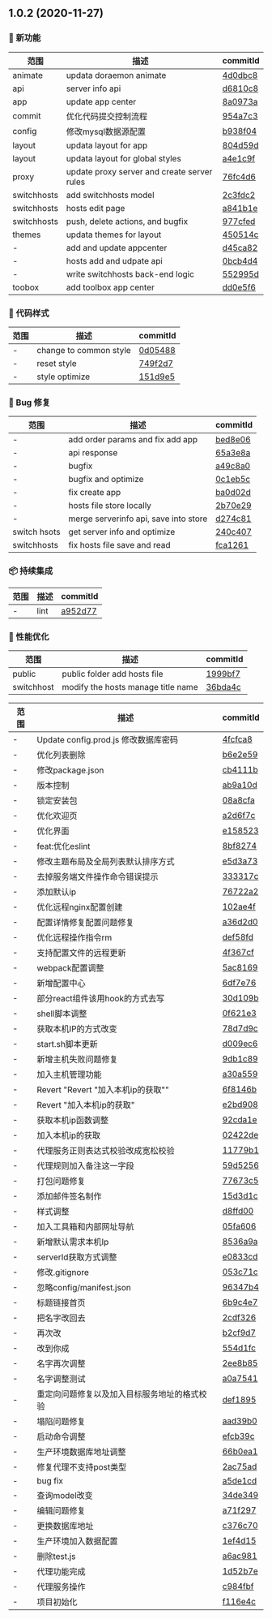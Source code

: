## 1.0.2 (2020-11-27)

### 🌟 新功能
范围|描述|commitId
--|--|--
 animate | updata doraemon animate | [4d0dbc8](https://github.com/easy-team/egg-react-webpack-boilerplate/commit/4d0dbc8)
 api | server info api | [d6810c8](https://github.com/easy-team/egg-react-webpack-boilerplate/commit/d6810c8)
 app | update app center | [8a0973a](https://github.com/easy-team/egg-react-webpack-boilerplate/commit/8a0973a)
 commit | 优化代码提交控制流程 | [954a7c3](https://github.com/easy-team/egg-react-webpack-boilerplate/commit/954a7c3)
 config | 修改mysql数据源配置 | [b938f04](https://github.com/easy-team/egg-react-webpack-boilerplate/commit/b938f04)
 layout | updata layout for app | [804d59d](https://github.com/easy-team/egg-react-webpack-boilerplate/commit/804d59d)
 layout | updata layout for global styles | [a4e1c9f](https://github.com/easy-team/egg-react-webpack-boilerplate/commit/a4e1c9f)
 proxy | update proxy server and create server rules | [76fc4d6](https://github.com/easy-team/egg-react-webpack-boilerplate/commit/76fc4d6)
 switchhosts | add switchhosts model | [2c3fdc2](https://github.com/easy-team/egg-react-webpack-boilerplate/commit/2c3fdc2)
 switchhosts | hosts edit page | [a841b1e](https://github.com/easy-team/egg-react-webpack-boilerplate/commit/a841b1e)
 switchhosts | push, delete actions, and bugfix | [977cfed](https://github.com/easy-team/egg-react-webpack-boilerplate/commit/977cfed)
 themes | updata themes for layout | [450514c](https://github.com/easy-team/egg-react-webpack-boilerplate/commit/450514c)
 - | add and update appcenter | [d45ca82](https://github.com/easy-team/egg-react-webpack-boilerplate/commit/d45ca82)
 - | hosts add and udpate api | [0bcb4d4](https://github.com/easy-team/egg-react-webpack-boilerplate/commit/0bcb4d4)
 - | write switchhosts back-end logic | [552995d](https://github.com/easy-team/egg-react-webpack-boilerplate/commit/552995d)
 toobox | add toolbox app center | [dd0e5f6](https://github.com/easy-team/egg-react-webpack-boilerplate/commit/dd0e5f6)


### 🎨 代码样式
范围|描述|commitId
--|--|--
 - | change to common style | [0d05488](https://github.com/easy-team/egg-react-webpack-boilerplate/commit/0d05488)
 - | reset style | [749f2d7](https://github.com/easy-team/egg-react-webpack-boilerplate/commit/749f2d7)
 - | style optimize | [151d9e5](https://github.com/easy-team/egg-react-webpack-boilerplate/commit/151d9e5)


### 🐛 Bug 修复
范围|描述|commitId
--|--|--
 - | add order params and fix add app | [bed8e06](https://github.com/easy-team/egg-react-webpack-boilerplate/commit/bed8e06)
 - | api response | [65a3e8a](https://github.com/easy-team/egg-react-webpack-boilerplate/commit/65a3e8a)
 - | bugfix | [a49c8a0](https://github.com/easy-team/egg-react-webpack-boilerplate/commit/a49c8a0)
 - | bugfix and optimize | [0c1eb5c](https://github.com/easy-team/egg-react-webpack-boilerplate/commit/0c1eb5c)
 - | fix create app | [ba0d02d](https://github.com/easy-team/egg-react-webpack-boilerplate/commit/ba0d02d)
 - | hosts file store locally | [2b70e29](https://github.com/easy-team/egg-react-webpack-boilerplate/commit/2b70e29)
 - | merge serverinfo api, save into store | [d274c81](https://github.com/easy-team/egg-react-webpack-boilerplate/commit/d274c81)
 switch hsots | get server info and optimize | [240c407](https://github.com/easy-team/egg-react-webpack-boilerplate/commit/240c407)
 switchhosts | fix hosts file save and read | [fca1261](https://github.com/easy-team/egg-react-webpack-boilerplate/commit/fca1261)


### 📦 持续集成
范围|描述|commitId
--|--|--
 - | lint | [a952d77](https://github.com/easy-team/egg-react-webpack-boilerplate/commit/a952d77)


### 🚀 性能优化
范围|描述|commitId
--|--|--
 public | public folder add hosts file | [1999bf7](https://github.com/easy-team/egg-react-webpack-boilerplate/commit/1999bf7)
 switchhost | modify the hosts manage title name | [36bda4c](https://github.com/easy-team/egg-react-webpack-boilerplate/commit/36bda4c)


范围|描述|commitId
--|--|--
 - | Update config.prod.js 修改数据库密码 | [4fcfca8](https://github.com/easy-team/egg-react-webpack-boilerplate/commit/4fcfca8)
 - | 优化列表删除 | [b6e2e59](https://github.com/easy-team/egg-react-webpack-boilerplate/commit/b6e2e59)
 - | 修改package.json | [cb4111b](https://github.com/easy-team/egg-react-webpack-boilerplate/commit/cb4111b)
 - | 版本控制 | [ab9a10d](https://github.com/easy-team/egg-react-webpack-boilerplate/commit/ab9a10d)
 - | 锁定安装包 | [08a8cfa](https://github.com/easy-team/egg-react-webpack-boilerplate/commit/08a8cfa)
 - | 优化欢迎页 | [a2d6f7c](https://github.com/easy-team/egg-react-webpack-boilerplate/commit/a2d6f7c)
 - | 优化界面 | [e158523](https://github.com/easy-team/egg-react-webpack-boilerplate/commit/e158523)
 - | feat:优化eslint | [8bf8274](https://github.com/easy-team/egg-react-webpack-boilerplate/commit/8bf8274)
 - | 修改主题布局及全局列表默认排序方式 | [e5d3a73](https://github.com/easy-team/egg-react-webpack-boilerplate/commit/e5d3a73)
 - | 去掉服务端文件操作命令错误提示 | [333317c](https://github.com/easy-team/egg-react-webpack-boilerplate/commit/333317c)
 - | 添加默认ip | [76722a2](https://github.com/easy-team/egg-react-webpack-boilerplate/commit/76722a2)
 - | 优化远程nginx配置创建 | [102ae4f](https://github.com/easy-team/egg-react-webpack-boilerplate/commit/102ae4f)
 - | 配置详情修复配置问题修复 | [a36d2d0](https://github.com/easy-team/egg-react-webpack-boilerplate/commit/a36d2d0)
 - | 优化远程操作指令rm | [def58fd](https://github.com/easy-team/egg-react-webpack-boilerplate/commit/def58fd)
 - | 支持配置文件的远程更新 | [4f367cf](https://github.com/easy-team/egg-react-webpack-boilerplate/commit/4f367cf)
 - | webpack配置调整 | [5ac8169](https://github.com/easy-team/egg-react-webpack-boilerplate/commit/5ac8169)
 - | 新增配置中心 | [6df7e76](https://github.com/easy-team/egg-react-webpack-boilerplate/commit/6df7e76)
 - | 部分react组件该用hook的方式去写 | [30d109b](https://github.com/easy-team/egg-react-webpack-boilerplate/commit/30d109b)
 - | shell脚本调整 | [0f621e3](https://github.com/easy-team/egg-react-webpack-boilerplate/commit/0f621e3)
 - | 获取本机IP的方式改变 | [78d7d9c](https://github.com/easy-team/egg-react-webpack-boilerplate/commit/78d7d9c)
 - | start.sh脚本更新 | [d009ec6](https://github.com/easy-team/egg-react-webpack-boilerplate/commit/d009ec6)
 - | 新增主机失败问题修复 | [9db1c89](https://github.com/easy-team/egg-react-webpack-boilerplate/commit/9db1c89)
 - | 加入主机管理功能 | [a30a559](https://github.com/easy-team/egg-react-webpack-boilerplate/commit/a30a559)
 - | Revert "Revert "加入本机ip的获取"" | [6f8146b](https://github.com/easy-team/egg-react-webpack-boilerplate/commit/6f8146b)
 - | Revert "加入本机ip的获取" | [e2bd908](https://github.com/easy-team/egg-react-webpack-boilerplate/commit/e2bd908)
 - | 获取本机ip函数调整 | [92cda1e](https://github.com/easy-team/egg-react-webpack-boilerplate/commit/92cda1e)
 - | 加入本机ip的获取 | [02422de](https://github.com/easy-team/egg-react-webpack-boilerplate/commit/02422de)
 - | 代理服务正则表达式校验改成宽松校验 | [11779b1](https://github.com/easy-team/egg-react-webpack-boilerplate/commit/11779b1)
 - | 代理规则加入备注这一字段 | [59d5256](https://github.com/easy-team/egg-react-webpack-boilerplate/commit/59d5256)
 - | 打包问题修复 | [77673c5](https://github.com/easy-team/egg-react-webpack-boilerplate/commit/77673c5)
 - | 添加邮件签名制作 | [15d3d1c](https://github.com/easy-team/egg-react-webpack-boilerplate/commit/15d3d1c)
 - | 样式调整 | [d8ffd00](https://github.com/easy-team/egg-react-webpack-boilerplate/commit/d8ffd00)
 - | 加入工具箱和内部网址导航 | [05fa606](https://github.com/easy-team/egg-react-webpack-boilerplate/commit/05fa606)
 - | 新增默认需求本机Ip | [8536a9a](https://github.com/easy-team/egg-react-webpack-boilerplate/commit/8536a9a)
 - | serverId获取方式调整 | [e0833cd](https://github.com/easy-team/egg-react-webpack-boilerplate/commit/e0833cd)
 - | 修改.gitignore | [053c71c](https://github.com/easy-team/egg-react-webpack-boilerplate/commit/053c71c)
 - | 忽略config/manifest.json | [96347b4](https://github.com/easy-team/egg-react-webpack-boilerplate/commit/96347b4)
 - | 标题链接首页 | [6b9c4e7](https://github.com/easy-team/egg-react-webpack-boilerplate/commit/6b9c4e7)
 - | 把名字改回去 | [2cdf326](https://github.com/easy-team/egg-react-webpack-boilerplate/commit/2cdf326)
 - | 再次改 | [b2cf9d7](https://github.com/easy-team/egg-react-webpack-boilerplate/commit/b2cf9d7)
 - | 改到你成 | [554d1fc](https://github.com/easy-team/egg-react-webpack-boilerplate/commit/554d1fc)
 - | 名字再次调整 | [2ee8b85](https://github.com/easy-team/egg-react-webpack-boilerplate/commit/2ee8b85)
 - | 名字调整测试 | [a0a7541](https://github.com/easy-team/egg-react-webpack-boilerplate/commit/a0a7541)
 - | 重定向问题修复以及加入目标服务地址的格式校验 | [def1895](https://github.com/easy-team/egg-react-webpack-boilerplate/commit/def1895)
 - | 塌陷问题修复 | [aad39b0](https://github.com/easy-team/egg-react-webpack-boilerplate/commit/aad39b0)
 - | 启动命令调整 | [efcb39c](https://github.com/easy-team/egg-react-webpack-boilerplate/commit/efcb39c)
 - | 生产环境数据库地址调整 | [66b0ea1](https://github.com/easy-team/egg-react-webpack-boilerplate/commit/66b0ea1)
 - | 修复代理不支持post类型 | [2ac75ad](https://github.com/easy-team/egg-react-webpack-boilerplate/commit/2ac75ad)
 - | bug fix | [a5de1cd](https://github.com/easy-team/egg-react-webpack-boilerplate/commit/a5de1cd)
 - | 查询model改变 | [34de349](https://github.com/easy-team/egg-react-webpack-boilerplate/commit/34de349)
 - | 编辑问题修复 | [a71f297](https://github.com/easy-team/egg-react-webpack-boilerplate/commit/a71f297)
 - | 更换数据库地址 | [c376c70](https://github.com/easy-team/egg-react-webpack-boilerplate/commit/c376c70)
 - | 生产环境加入数据配置 | [1ef4d15](https://github.com/easy-team/egg-react-webpack-boilerplate/commit/1ef4d15)
 - | 删除test.js | [a6ac981](https://github.com/easy-team/egg-react-webpack-boilerplate/commit/a6ac981)
 - | 代理功能完成 | [1d52b7e](https://github.com/easy-team/egg-react-webpack-boilerplate/commit/1d52b7e)
 - | 代理服务操作 | [c984fbf](https://github.com/easy-team/egg-react-webpack-boilerplate/commit/c984fbf)
 - | 项目初始化 | [f116e4c](https://github.com/easy-team/egg-react-webpack-boilerplate/commit/f116e4c)

